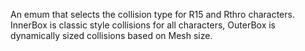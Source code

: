 An emum that selects the collision type for R15 and Rthro characters. InnerBox is classic style collisions for all characters, OuterBox is dynamically sized collisions based on Mesh size.